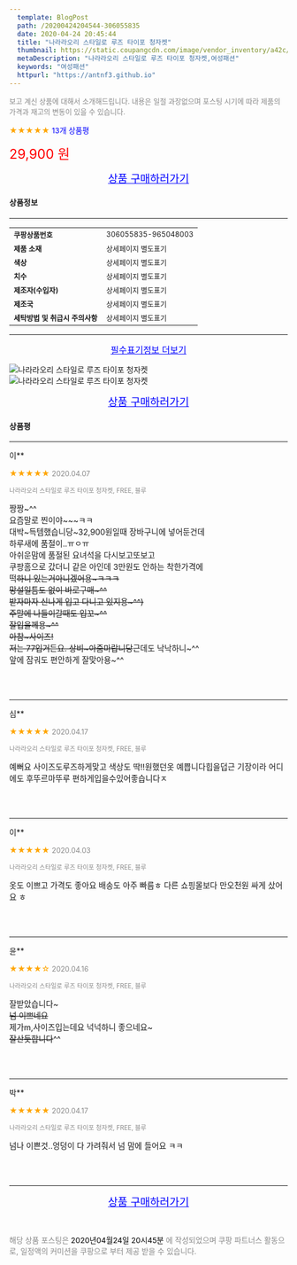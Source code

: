 ```yaml
---
  template: BlogPost
  path: /20200424204544-306055835
  date: 2020-04-24 20:45:44
  title: "나라라오리 스타일로 루즈 타이포 청자켓"
  thumbnail: https://static.coupangcdn.com/image/vendor_inventory/a42c/0b7b832048780ec8affe39c49f2d2b489c09b5a91d7342c76d3e9e6462e3.jpg
  metaDescription: "나라라오리 스타일로 루즈 타이포 청자켓,여성패션"
  keywords: "여성패션"
  httpurl: "https://antnf3.github.io"
---
```

  
<span style="color: #888;font-size:0.8rem">보고 계신 상품에 대해서 소개해드립니다.
내용은 일절 과장없으며 포스팅 시기에 따라 제품의 가격과 재고의 변동이 있을 수 있습니다.</span>
  
<span style="color: orange;">★★★★★</span> <span style="color: blue;font-size: 0.85rem;">13개 상품평</span>

<span style="font-size: 0.9rem"></span> 

<span style="color: red;font-size: 1.5rem;">29,900 원</span>



<p align="center"><a href="http://me2.do/x01RFDjH" style="font-size: 1.2rem; color: blue;">상품 구매하러가기</a></p>

#### 상품정보

---

|                  |                       |
| ---------------- | --------------------- |
| **<span style="font-size:0.8rem;">쿠팡상품번호</span>** | <span style="font-size:0.8rem;">306055835-965048003</span> |
| **<span style="font-size:0.8rem;">제품 소재</span>**    | <span style="font-size:0.8rem;">상세페이지 별도표기</span>        |
| **<span style="font-size:0.8rem;">색상</span>**    | <span style="font-size:0.8rem;">상세페이지 별도표기</span>        |
| **<span style="font-size:0.8rem;">치수</span>**    | <span style="font-size:0.8rem;">상세페이지 별도표기</span>        |
| **<span style="font-size:0.8rem;">제조자(수입자)</span>**    | <span style="font-size:0.8rem;">상세페이지 별도표기</span>        |
| **<span style="font-size:0.8rem;">제조국</span>**    | <span style="font-size:0.8rem;">상세페이지 별도표기</span>        |
| **<span style="font-size:0.8rem;">세탁방법 및 취급시 주의사항</span>**    | <span style="font-size:0.8rem;">상세페이지 별도표기</span>        |




---

<p align="center"><a href="http://me2.do/x01RFDjH" style="font-size: 1rem; color: blue;">필수표기정보 더보기</a></p>

![나라라오리 스타일로 루즈 타이포 청자켓](http://image1.coupangcdn.com/image/vendor_inventory/829f/01f7bb40fdf094e6289e050992e0899a279b0f45bf78dde943ce206f96f1.jpg)
![나라라오리 스타일로 루즈 타이포 청자켓](http://image1.coupangcdn.com/image/vendor_inventory/73f8/5bf282e019fe4534b715baed4cd959f1c3efc72a190dfda84a1ecfd342e8.jpeg)

<p align="center"><a href="http://me2.do/x01RFDjH" style="font-size: 1.2rem; color: blue;">상품 구매하러가기</a></p>

#### 상품평
  
---
  
이**
    
<span style="color: orange;">★★★★★</span> <span style="font-size:0.8rem;color: #888;">2020.04.07</span>
    
<span style="color: #888;font-size:0.7rem">나라라오리 스타일로 루즈 타이포 청자켓, FREE, 블루</span>
    

    
<span style="font-size: 0.9rem;">짱짱~^^<br/>요즘말로 찐이야~~~ㅋㅋ<br/>대박~득템했습니당~32,900원일때 장바구니에 넣어둔건데<br/>하루새에 품절이..ㅠㅇㅠ<br/>아쉬운맘에  품절된 요녀석을  다시보고또보고<br/>쿠팡홈으로 갔더니  같은 아인데  3만원도 안하는 착한가격에<br/>떡~~하니 있는거아니겠어용~ㅋㅋㅋ<br/>망설일틈도 없이  바로구매~^^<br/>받자마자 신나게  입고 다니고 있지용~^^)<br/>주말에 나들이갈때도 입꼬~^^<br/>잘입을께용~^^<br/>아참~사이즈!<br/>저는 77입거든요. 상비~아줌마랍니당~~근데도 낙낙하니~^^<br/>앞에 잠궈도 편안하게 잘맞아용~^^</span>
    
<br>
<br>

---
  
심**
    
<span style="color: orange;">★★★★★</span> <span style="font-size:0.8rem;color: #888;">2020.04.17</span>
    
<span style="color: #888;font-size:0.7rem">나라라오리 스타일로 루즈 타이포 청자켓, FREE, 블루</span>
    

    
<span style="font-size: 0.9rem;">예뻐요 사이즈도루즈하게맞고  색상도 딱!!원했던옷  예쁩니다힙을덥근 기장이라  어디에도 후뚜르마뚜루 편하게입을수있어좋습니다ㅈ</span>
    
<br>
<br>

---
  
이**
    
<span style="color: orange;">★★★★★</span> <span style="font-size:0.8rem;color: #888;">2020.04.03</span>
    
<span style="color: #888;font-size:0.7rem">나라라오리 스타일로 루즈 타이포 청자켓, FREE, 블루</span>
    

    
<span style="font-size: 0.9rem;">옷도 이쁘고 가격도 좋아요 배송도 아주 빠름ㅎ 다른 쇼핑몰보다 만오천원 싸게 샀어요 ㅎ</span>
    
<br>
<br>

---
  
윤**
    
<span style="color: orange;">★★★★☆</span> <span style="font-size:0.8rem;color: #888;">2020.04.16</span>
    
<span style="color: #888;font-size:0.7rem">나라라오리 스타일로 루즈 타이포 청자켓, FREE, 블루</span>
    

    
<span style="font-size: 0.9rem;">잘받았습니다~~~<br/>넘  이쁘네요~~<br/>제가m,사이즈입는데요  넉넉하니  좋으네요~~~<br/>잘산듯합니다~~^^</span>
    
<br>
<br>

---
  
박**
    
<span style="color: orange;">★★★★★</span> <span style="font-size:0.8rem;color: #888;">2020.04.17</span>
    
<span style="color: #888;font-size:0.7rem">나라라오리 스타일로 루즈 타이포 청자켓, FREE, 블루</span>
    

    
<span style="font-size: 0.9rem;">넘나 이쁜것..엉덩이 다 가려줘서 넘 맘에 들어요 ㅋㅋ</span>
    
<br>
<br>


  
---
  
<p align="center"><a href="http://me2.do/x01RFDjH" style="font-size: 1.2rem; color: blue;">상품 구매하러가기</a></p>
  
<br>
  
<span style="font-size: 0.85rem; color: #888;">해당 상품 포스팅은 <span style="color: #000;"> 2020년04월24일 20시45분 </span> 에 작성되었으며 쿠팡 파트너스 활동으로, 일정액의 커미션을 쿠팡으로 부터 제공 받을 수 있습니다.</span>